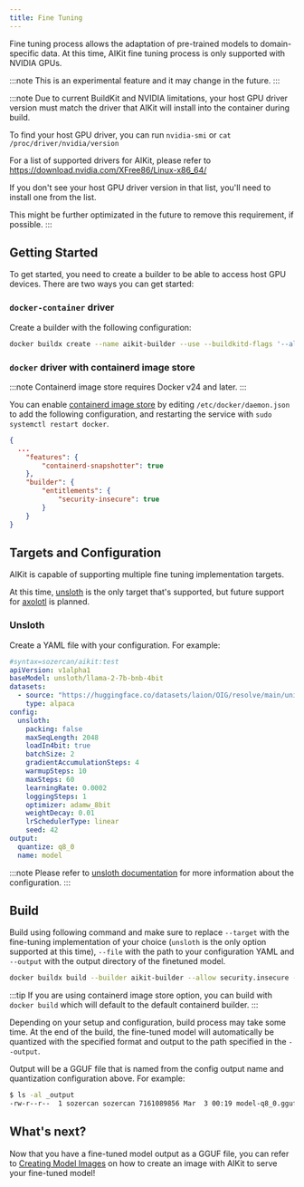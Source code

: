 ```yaml
---
title: Fine Tuning
---
```


Fine tuning process allows the adaptation of pre-trained models to domain-specific data. At this time, AIKit fine tuning process is only supported with NVIDIA GPUs.

:::note
This is an experimental feature and it may change in the future.
:::

:::note
Due to current BuildKit and NVIDIA limitations, your host GPU driver version must match the driver that AIKit will install into the container during build. 

To find your host GPU driver, you can run `nvidia-smi` or `cat /proc/driver/nvidia/version`

For a list of supported drivers for AIKit, please refer to https://download.nvidia.com/XFree86/Linux-x86_64/

If you don't see your host GPU driver version in that list, you'll need to install one from the list.

This might be further optimizated in the future to remove this requirement, if possible.
:::

## Getting Started

To get started, you need to create a builder to be able to access host GPU devices. There are two ways you can get started:

### `docker-container` driver

Create a builder with the following configuration:

```bash
docker buildx create --name aikit-builder --use --buildkitd-flags '--allow-insecure-entitlement security.insecure'
```

### `docker` driver with containerd image store

:::note
Containerd image store requires Docker v24 and later.
:::

You can enable [containerd image store](https://docs.docker.com/storage/containerd/) by editing `/etc/docker/daemon.json` to add the following configuration, and restarting the service with `sudo systemctl restart docker`. 

```json
{
  ...
    "features": {
        "containerd-snapshotter": true
    },
    "builder": {
        "entitlements": {
            "security-insecure": true
        }
    }
}
```

## Targets and Configuration

AIKit is capable of supporting multiple fine tuning implementation targets. 

At this time, [unsloth](https://github.com/unslothai/unsloth) is the only target that's supported, but future support for [axolotl](https://github.com/OpenAccess-AI-Collective/axolotl) is planned.

### Unsloth

Create a YAML file with your configuration. For example:

```yaml
#syntax=sozercan/aikit:test
apiVersion: v1alpha1
baseModel: unsloth/llama-2-7b-bnb-4bit
datasets:
  - source: "https://huggingface.co/datasets/laion/OIG/resolve/main/unified_chip2.jsonl"
    type: alpaca
config:
  unsloth:
    packing: false
    maxSeqLength: 2048
    loadIn4bit: true
    batchSize: 2
    gradientAccumulationSteps: 4
    warmupSteps: 10
    maxSteps: 60
    learningRate: 0.0002
    loggingSteps: 1
    optimizer: adamw_8bit
    weightDecay: 0.01
    lrSchedulerType: linear
    seed: 42
output:
  quantize: q8_0
  name: model
```

:::note
Please refer to [unsloth documentation](https://github.com/unslothai/unsloth) for more information about the configuration.
:::

## Build

Build using following command and make sure to replace `--target` with the fine-tuning implementation of your choice (`unsloth` is the only option supported at this time), `--file` with the path to your configuration YAML and `--output` with the output directory of the finetuned model.

```bash
docker buildx build --builder aikit-builder --allow security.insecure --file "/path/to/config.yaml" --output "/path/to/output" --target unsloth --progress plain .
```

:::tip
If you are using containerd image store option, you can build with `docker build` which will default to the default containerd builder.
:::

Depending on your setup and configuration, build process may take some time. At the end of the build, the fine-tuned model will automatically be quantized with the specified format and output to the path specified in the `--output`.

Output will be a GGUF file that is named from the config output name and quantization configuration above. For example:

```bash
$ ls -al _output
-rw-r--r--  1 sozercan sozercan 7161089856 Mar  3 00:19 model-q8_0.gguf
```

## What's next?

Now that you have a fine-tuned model output as a GGUF file, you can refer to [Creating Model Images](./create-images.md) on how to create an image with AIKit to serve your fine-tuned model!